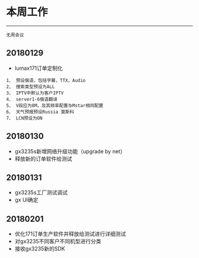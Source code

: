 # 本周工作  
***
`无周会议`  
## 20180129	 
- lumax171订单定制化  
```
1、 预设俄语，包括字幕，TTX，Audio 
2、 搜索类型预设为ALL 
3、 IPTV中默认为客户IPTV 
4、 server1-6俄语翻译 
5、 V段应为8M，及其频率配置与Mstar相同配置 
6、 天气预报预设Russia 莫斯科 
7、 LCN预设为ON 
```    
## 20180130  
- gx3235s新增网络升级功能（upgrade by net） 
- 释放新的订单软件给测试  

## 20180131 
- gx3235s工厂测试调试  
- gx UI确定  

## 20180201 
- 优化171订单生产软件并释放给测试进行详细测试  
- 对gx3235不同客户不同机型进行分类  
- 接收gx3235新的SDK  
